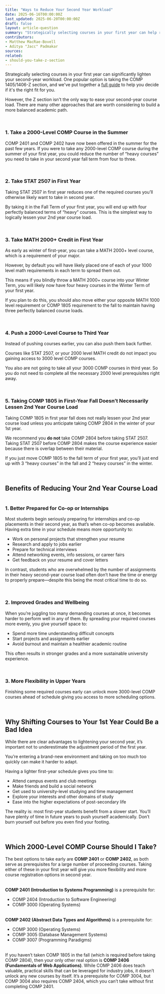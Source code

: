 ```yaml
---
title: "Ways to Reduce Your Second Year Workload"
date: 2025-06-16T00:00:00Z
last_updated: 2025-06-20T00:00:00Z
draft: false
layout: article-question
summary: "Strategically selecting courses in your first year can help reduce your second-year workload and set you up for academic success."
contributors: 
- Matthew MacRae-Bovell
- Aditya "Jacc" Padmakar
sources:
related:
- should-you-take-z-section
---
```


Strategically selecting courses in your first year can significantly lighten your second-year workload. One popular option is taking the COMP 1405/1406-Z section, and we've put together a [full guide](/resources/articles/should-you-take-z-section/) to help you decide if it's the right fit for you.

However, the Z section isn't the only way to ease your second-year course load. There are many other approaches that are worth considering to build a more balanced academic path.

<br/>

### 1. Take a 2000-Level COMP Course in the Summer

COMP 2401 and COMP 2402 have now been offered in the summer for the past few years. If you were to take any 2000-level COMP course during the summer of your first year, you could reduce the number of “heavy courses” you need to take in your second year fall term from four to three.

<br/>

### 2. Take STAT 2507 in First Year

Taking STAT 2507 in first year reduces one of the required courses you’ll otherwise likely want to take in second year.

By taking it in the Fall Term of your first year, you will end up with four perfectly balanced terms of “heavy” courses. This is the simplest way to logically lessen your 2nd year course load.

<br/>

### 3. Take MATH 2000+ Credit in First Year

As early as winter of first-year, you can take a MATH 2000+ level course, which is a requirement of your major.

However, by default you will have likely placed one of each of your 1000 level math requirements in each term to spread them out. 

This means if you blindly throw a MATH 2000+ course into your Winter Term, you will likely now have four heavy courses in the Winter Term of your first year.

If you plan to do this, you should also move either your opposite MATH 1000 level requirement or COMP 1805 requirement to the fall to maintain having three perfectly balanced course loads.

<br/>

### 4. Push a 2000-Level Course to Third Year

Instead of pushing courses earlier, you can also push them back further.

Courses like STAT 2507, or your 2000 level MATH credit do not impact you gaining access to 3000 level COMP courses.

You also are not going to take all your 3000 COMP courses in third year. So you do not need to complete all the necessary 2000 level prerequisites right away.

<br/>

### 5. Taking COMP 1805 in First-Year Fall Doesn’t Necessarily Lessen 2nd Year Course Load

Taking COMP 1805 in first year fall does not really lessen your 2nd year course load unless you anticipate taking COMP 2804 in the winter of your 1st year.

We recommend you **do not** take COMP 2804 before taking STAT 2507. Taking STAT 2507 before COMP 2804 makes the course experience easier because there is overlap between their material.

If you just move COMP 1805 to the fall term of your first year, you’ll just end up with 3 “heavy courses” in the fall and 2 “heavy courses” in the winter.

<br/>

## Benefits of Reducing Your 2nd Year Course Load

<div style="height: 0.1rem;"></div>

### 1. Better Prepared for Co-op or Internships

Most students begin seriously preparing for internships and co-op placements in their second year, as that’s when co-op becomes available. Having extra time in your schedule means more opportunity to:
<ul style="list-style: disc">
  <li>Work on personal projects that strengthen your resume</li>
  <li>Research and apply to jobs earlier</li>
  <li>Prepare for technical interviews</li>
  <li>Attend networking events, info sessions, or career fairs</li>
  <li>Get feedback on your resume and cover letters</li>
</ul>

In contrast, students who are overwhelmed by the number of assignments in their heavy second-year course load often don’t have the time or energy to properly prepare—despite this being the most critical time to do so.

<br/>

### 2. Improved Grades and Wellbeing

When you’re juggling too many demanding courses at once, it becomes harder to perform well in any of them. By spreading your required courses more evenly, you give yourself space to:
<ul style="list-style: disc">
  <li>Spend more time understanding difficult concepts</li>
  <li>Start projects and assignments earlier</li>
  <li>Avoid burnout and maintain a healthier academic routine</li>
</ul>

This often results in stronger grades and a more sustainable university experience.

<br/>

### 3. More Flexibility in Upper Years

Finishing some required courses early can unlock more 3000-level COMP courses ahead of schedule giving you access to more scheduling options.

<br/>

## Why Shifting Courses to Your 1st Year Could Be a Bad Idea

While there are clear advantages to lightening your second year, it’s important not to underestimate the adjustment period of the first year.

You’re entering a brand-new environment and taking on too much too quickly can make it harder to adapt. 

Having a lighter first-year schedule gives you time to:
<ul style="list-style: disc">
  <li>Attend campus events and club meetings</li>
  <li>Make friends and build a social network</li>
  <li>Get used to university-level studying and time management</li>
  <li>Explore your interests and other domains of study</li>
  <li>Ease into the higher expectations of post-secondary life</li>
</ul>

The reality is: most first-year students benefit from a slower start. You’ll have plenty of time in future years to push yourself academically. Don’t burn yourself out before you even find your footing.

<br/>

## Which 2000-Level COMP Course Should I Take?

The best options to take early are **COMP 2401** or **COMP 2402**, as both serve as prerequisites for a large number of proceeding courses. Taking either of these in your first year will give you more flexibility and more course registration options in second year.

<div style="height: 0.25rem"></div>

**COMP 2401 (Introduction to Systems Programming)** is a prerequisite for:
- COMP 2404 (Introduction to Software Engineering)
- COMP 3000 (Operating Systems)

<div style="height: 0.25rem"></div>

**COMP 2402 (Abstract Data Types and Algorithms)** is a prerequisite for:
- COMP 3000 (Operating Systems)
- COMP 3005 (Database Management Systems)
- COMP 3007 (Programming Paradigms)

<div style="height: 0.25rem"></div>

If you haven’t taken COMP 1805 in the fall (which is required before taking COMP 2804), then your only other real option is **COMP 2406 (Fundamentals of Web Applications)**. While COMP 2406 does teach valuable, practical skills that can be leveraged for industry jobs, it doesn’t unlock any new courses by itself. It’s a prerequisite for COMP 3004, but COMP 3004 also requires COMP 2404, which you can’t take without first completing COMP 2401.
